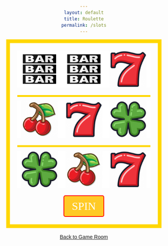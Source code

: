 ```yaml
---
layout: default
title: Roulette
permalink: /slots
---
```


<html lang="en">
<head>
  <meta charset="UTF-8">
  <meta name="viewport" content="width=device-width, initial-scale=1.0">
  <title>Slot Machine</title>
  <style>
    body {
      background-image: url('images/slotmachine.png');
      background-size: 60%;
      background-position: center center;
      background-attachment: fixed;
      margin: 0;
      font-family: 'Arial', sans-serif;
      color: #ffffff; /* Text color */
      text-align: center;
      padding: 50px; /* Add padding to the content */
    }
    .slot-machine {
      text-align: center;
      border: 10px solid gold; /* Golden border around the entire slot machine */
      padding: 20px; /* Add some padding */
      display: inline-block; /* Ensures the slot machine container fits its content */
      margin: auto; /* Center the slot machine horizontally */
    }
    .reel-container {
      margin-bottom: 20px; /* Add some space between rows */
      background-color: white; /* White backdrop for the slot container */
    }
    .row-divider {
      width: 100%;
      height: 5px; /* Height of the row divider */
      background-color: gold; /* Color of the row divider */
      margin: 10px 0; /* Add some space above and below the row divider */
    }
    .reel {
      display: flex;
      flex-direction: row; /* Align symbols horizontally */
      justify-content: center; /* Center symbols horizontally */
    }
    .reel img {
      width: 100px; /* Adjust as needed */
      margin: 0 10px; /* Adjust as needed */
    }
    #spin-btn {
      padding: 10px 20px; /* Add padding */
      font-size: 30px; /* Increase font size */
      font-family: 'Cinzel'; /* Change font */
      background-color: #ffca26; /* Button background color */
      color: #ffffff; /* Button text color (white) */
      border: 2px solid #ff0000; /* Red border */
      border-radius: 5px; /* Rounded corners */
      cursor: pointer; /* Change cursor to pointer on hover */
      transition: background-color 0.3s, border-color 0.3s; /* Smooth transition */
    }
    #spin-btn:hover {
      background-color: #ffc30d; /* Darker background color on hover */
      border-color: #ff0000; /* Red border color on hover */
    }

  </style>
</head>
<body>
  <div class="slot-machine">
    <div class="reel-container">
      <div class="reel">
        <img src="images/slotbar.png" alt="Cherry">
        <img src="images/slotbar.png" alt="Bar">
        <img src="images/slot7.png" alt="Seven">
      </div>
    </div>
    <div class="row-divider"></div> <!-- Divider between rows -->
    <div class="reel-container">
      <div class="reel">
        <img src="images/slotcherry.png" alt="Cherry">
        <img src="images/slot7.png" alt="Bar">
        <img src="images/slotclover.png" alt="Seven">
        <!-- Add more images here -->
      </div>
    </div>
    <div class="row-divider"></div> <!-- Divider between rows -->
    <div class="reel-container">
      <div class="reel">
        <img src="images/slotclover.png" alt="Cherry">
        <img src="images/slotcherry.png" alt="Bar">
        <img src="images/slot7.png" alt="Seven">
        <!-- Add more images here -->
      </div>
    </div>
    <button id="spin-btn">SPIN</button>
  </div>
  
  <script src="slots.js"></script>
</body>
<br>
<br>
<body>
<a href="https://jaydenchen17.github.io/casinosim/casinoroom" class="button">Back to Game Room</a>
</body>
</html>